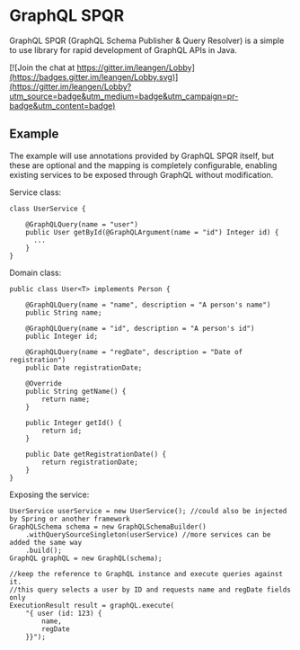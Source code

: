 # GraphQL SPQR

GraphQL SPQR (GraphQL Schema Publisher & Query Resolver) is a simple to use library for rapid development of GraphQL APIs in Java.

[![Join the chat at https://gitter.im/leangen/Lobby](https://badges.gitter.im/leangen/Lobby.svg)](https://gitter.im/leangen/Lobby?utm_source=badge&utm_medium=badge&utm_campaign=pr-badge&utm_content=badge)

## Example

The example will use annotations provided by GraphQL SPQR itself, but these are optional and the mapping is completely configurable,
enabling existing services to be exposed through GraphQL without modification.

Service class:

    class UserService {
    
        @GraphQLQuery(name = "user")
        public User getById(@GraphQLArgument(name = "id") Integer id) {
          ...
        }
    }
    
Domain class:

    public class User<T> implements Person {

        @GraphQLQuery(name = "name", description = "A person's name")
        public String name;
    
        @GraphQLQuery(name = "id", description = "A person's id")
        public Integer id;
    
        @GraphQLQuery(name = "regDate", description = "Date of registration")
        public Date registrationDate;
    
        @Override
        public String getName() {
            return name;
        }
    
        public Integer getId() {
            return id;
        }
    
        public Date getRegistrationDate() {
            return registrationDate;
        }
    }
    
Exposing the service:

    UserService userService = new UserService(); //could also be injected by Spring or another framework
    GraphQLSchema schema = new GraphQLSchemaBuilder()
        .withQuerySourceSingleton(userService) //more services can be added the same way
        .build();
    GraphQL graphQL = new GraphQL(schema);
    
    //keep the reference to GraphQL instance and execute queries against it.
    //this query selects a user by ID and requests name and regDate fields only
    ExecutionResult result = graphQL.execute(   
        "{ user (id: 123) {
            name,
            regDate
        }}");
